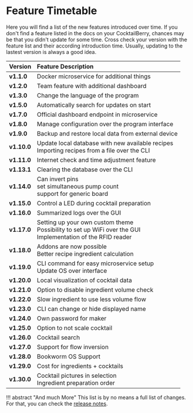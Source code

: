 # Feature Timetable

Here you will find a list of the new features introduced over time.
If you don't find a feature listed in the docs on your CocktailBerry, chances may be that you didn't update for some time.
Cross check your version with the feature list and their according introduction time.
Usually, updating to the lastest version is always a good idea.


| Version     | Feature Description                                                                                                  |
| :---------- | :------------------------------------------------------------------------------------------------------------------- |
| **v1.1.0**  | Docker microservice for additional things                                                                            |
| **v1.2.0**  | Team feature with additional dashboard                                                                               |
| **v1.3.0**  | Change the language of the program                                                                                   |
| **v1.5.0**  | Automatically search for updates on start                                                                            |
| **v1.7.0**  | Official dashboard endpoint in microservice                                                                          |
| **v1.8.0**  | Manage configuration over the program interface                                                                      |
| **v1.9.0**  | Backup and restore local data from external device                                                                   |
| **v1.10.0** | Update local database with new available recipes <br> Importing recipes from a file over the CLI                     |
| **v1.11.0** | Internet check and time adjustment feature                                                                           |
| **v1.13.1** | Clearing the database over the CLI                                                                                   |
| **v1.14.0** | Can invert pins <br> set simultaneous pump count <br> support for generic board                                      |
| **v1.15.0** | Control a LED during cocktail preparation                                                                            |
| **v1.16.0** | Summarized logs over the GUI                                                                                         |
| **v1.17.0** | Setting up your own custom theme <br> Possibility to set up WiFi over the GUI <br> Implementation of the RFID reader |
| **v1.18.0** | Addons are now possible <br> Better recipe ingredient calculation                                                    |
| **v1.19.0** | CLI command for easy microservice setup <br> Update OS over interface                                                |
| **v1.20.0** | Local visualization of cocktail data                                                                                 |
| **v1.21.0** | Option to disable ingredient volume check                                                                            |
| **v1.22.0** | Slow ingredient to use less volume flow                                                                              |
| **v1.23.0** | CLI can change or hide displayed name                                                                                |
| **v1.24.0** | Own password for maker                                                                                               |
| **v1.25.0** | Option to not scale cocktail                                                                                         |
| **v1.26.0** | Cocktail search                                                                                                      |
| **v1.27.0** | Support for flow inversion                                                                                           |
| **v1.28.0** | Bookworm OS Support                                                                                                  |
| **v1.29.0** | Cost for ingredients + cocktails                                                                                     |
| **v1.30.0** | Cocktail pictures in selection <br> Ingredient preparation order                                                     |

!!! abstract "And much More"
    This list is by no means a full list of changes.
    For that, you can check the [release notes](https://github.com/AndreWohnsland/CocktailBerry/releases).